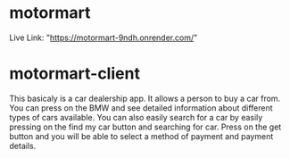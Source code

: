 
# motormart
Live Link: "https://motormart-9ndh.onrender.com/"
# motormart-client






This basicaly is a car dealership app. It allows a person to buy a car from. You can press on the BMW and see detailed information about different types of cars available. You can also easily search for a car by easily pressing on the find my car button and searching for car. Press on the get button and you will be able to select a method of payment and payment details. 
